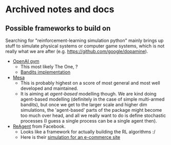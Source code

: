 # Archived notes and docs

## Possible frameworks to build on

Searching for "reinforcement-learning simulation python" mainly brings up stuff to simulate physical systems or computer game systems, which is not
really what we are after (e.g. https://github.com/google/dopamine).

* [OpenAI gym](https://github.com/openai/gym)
  * This most likely The One, ?
  * [Bandits implementation](https://github.com/JKCooper2/gym-bandits)
* [Mesa](https://github.com/projectmesa/mesa)
  * This is probably highest on a score of most general and most well developed and maintained.
  * It is aiming at *agent-based* modelling though. We are kind doing agent-based modelling (definitely in the case of simple multi-armed bandits),
but once we get to the larger scale and higher dim simulations, the 'agent-based' parts of the package might become too much over head, and all we
really want to do is define stochastic processes (I guess a single process can be a single agent then).
* [ReAgent](https://github.com/facebookresearch/ReAgent) from Facebook.
  * Looks like a framework for actually building the RL algorithms :/
  * Here is their [simulation for an e-commerce site](https://github.com/facebookresearch/ReAgent/blob/master/serving/examples/ecommerce/customer_simulator.py)

